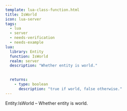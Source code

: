 ```yaml
---
template: lua-class-function.html
title: IsWorld
icon: lua-server
tags:
  - lua
  - server
  - needs-verification
  - needs-example
lua:
  library: Entity
  function: IsWorld
  realm: server
  description: "Whether entity is world."
  
  
  returns:
    - type: boolean
      description: "true if world, false otherwise."
---
```


<div class="lua__search__keywords">
Entity:IsWorld &#x2013; Whether entity is world.
</div>
